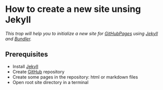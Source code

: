 
# How to create a new site unsing Jekyll

*This trop will help you to initialize a new site for [GitHubPages](https://pages.github.com/) using [Jekyll](https://jekyllrb.com/) and [Bundler](https://bundler.io/).*

## Prerequisites 

- Install [Jekyll](install.md)
- Create [GitHub](../git/create.dm) repository 
- Create some pages in the repository: html or markdown files
- Open root site directory in a terminal

## 